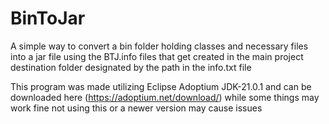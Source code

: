 # BinToJar
 A simple way to convert a bin folder holding classes and necessary  files into a jar file using the BTJ.info files that get created in the main project destination folder designated by the path in the info.txt file

 This program was made utilizing Eclipse Adoptium JDK-21.0.1 and can be downloaded here (https://adoptium.net/download/)
 while some things may work fine not using this or a newer version may cause issues
